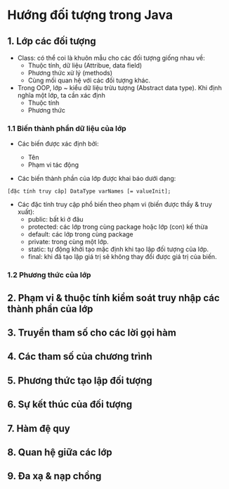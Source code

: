 # Hướng đối tượng trong Java

## 1. Lớp các đối tượng

+ Class: có thể coi là khuôn mẫu cho các đối tượng giống nhau về:
    - Thuộc tính, dữ liệu  (Attribue, data field)
    - Phương thức xử lý (methods)
    - Cùng mối quan hệ với các đối tượng khác.
+ Trong OOP, lớp ~ kiểu dữ liệu trừu tượng (Abstract data type). Khi định nghĩa một lớp, ta cần xác định
    - Thuộc tính 
    - Phương thức

### 1.1 Biến thành phần dữ liệu của lớp

+ Các biến được xác định bởi:
  + Tên 
  + Phạm vi tác động

+ Các biến thành phần của lớp được khai báo dưới dạng:
```
[đặc tính truy câp] DataType varNames [= valueInit];
```

+ Các đặc tính truy cập phổ biến theo phạm vi (biến được thấy & truy xuất):
  + public:  bất kì ở đâu
  + protected: các lớp trong cùng package hoặc lớp (con) kế thừa
  + default: các lớp trong cùng package
  + private: trong cùng một lớp.
  + static: tự động khởi tạo mặc định khi tạo lập đối tượng của lớp.
  + final: khi đã tạo lập giá trị sẽ không thay đổi được giá trị của biến.

### 1.2 Phương thức của lớp

## 2. Phạm vi & thuộc tính kiểm soát truy nhập các thành phần của lớp

## 3. Truyền tham số cho các lời gọi hàm

## 4. Các tham số của chương trình

## 5. Phương thức tạo lập đối tượng

## 6. Sự kết thúc của đối tượng

## 7. Hàm đệ quy 

## 8. Quan hệ giữa các lớp 

## 9. Đa xạ & nạp chồng